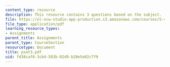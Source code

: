 ```yaml
---
content_type: resource
description: This resource contains 3 questions based on the subject.
file: https://ol-ocw-studio-app-production.s3.amazonaws.com/courses/5-44-organometallic-chemistry-fall-2004/fd38caf63cb4583b02d9b20e5e02c7f9_pset3.pdf
file_type: application/pdf
learning_resource_types:
- Assignments
parent_title: Assignments
parent_type: CourseSection
resourcetype: Document
title: pset3.pdf
uid: fd38caf6-3cb4-583b-02d9-b20e5e02c7f9
---
```

